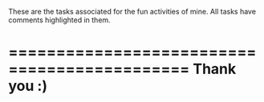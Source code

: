 

These are the tasks associated for the fun activities of mine.
All tasks have comments highlighted in them.


=============================================
Thank you :)
=============================================
